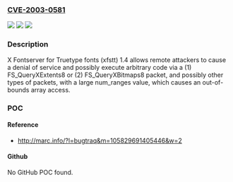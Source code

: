 ### [CVE-2003-0581](https://cve.mitre.org/cgi-bin/cvename.cgi?name=CVE-2003-0581)
![](https://img.shields.io/static/v1?label=Product&message=n%2Fa&color=blue)
![](https://img.shields.io/static/v1?label=Version&message=n%2Fa&color=blue)
![](https://img.shields.io/static/v1?label=Vulnerability&message=n%2Fa&color=brighgreen)

### Description

X Fontserver for Truetype fonts (xfstt) 1.4 allows remote attackers to cause a denial of service and possibly execute arbitrary code via a (1) FS_QueryXExtents8 or (2) FS_QueryXBitmaps8 packet, and possibly other types of packets, with a large num_ranges value, which causes an out-of-bounds array access.

### POC

#### Reference
- http://marc.info/?l=bugtraq&m=105829691405446&w=2

#### Github
No GitHub POC found.

